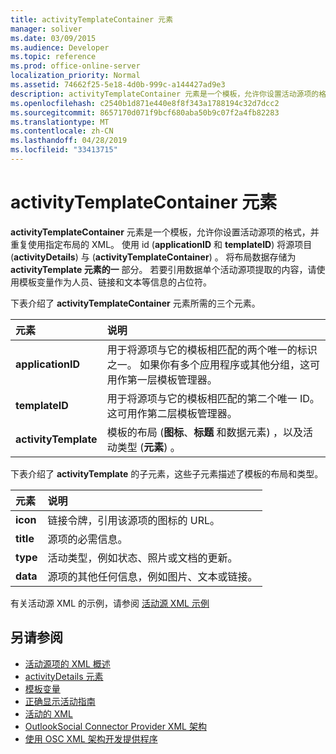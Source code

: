 ```yaml
---
title: activityTemplateContainer 元素
manager: soliver
ms.date: 03/09/2015
ms.audience: Developer
ms.topic: reference
ms.prod: office-online-server
localization_priority: Normal
ms.assetid: 74662f25-5e18-4d0b-999c-a144427ad9e3
description: activityTemplateContainer 元素是一个模板，允许你设置活动源项的格式，并重复使用指定布局的 XML。
ms.openlocfilehash: c2540b1d871e440e8f8f343a1788194c32d7dcc2
ms.sourcegitcommit: 8657170d071f9bcf680aba50b9c07f2a4fb82283
ms.translationtype: MT
ms.contentlocale: zh-CN
ms.lasthandoff: 04/28/2019
ms.locfileid: "33413715"
---
```

# <a name="activitytemplatecontainer-element"></a>activityTemplateContainer 元素

**activityTemplateContainer** 元素是一个模板，允许你设置活动源项的格式，并重复使用指定布局的 XML。 使用 id (**applicationID** 和 **templateID**) 将源项目 (**activityDetails**) 与 (**activityTemplateContainer**) 。 将布局数据存储为 **activityTemplate 元素的一** 部分。 若要引用数据单个活动源项提取的内容，请使用模板变量作为人员、链接和文本等信息的占位符。 
  
下表介绍了 **activityTemplateContainer** 元素所需的三个元素。 
  
|**元素**|**说明**|
|:-----|:-----|
|**applicationID** <br/> |用于将源项与它的模板相匹配的两个唯一的标识之一。 如果你有多个应用程序或其他分组，这可用作第一层模板管理器。  <br/> |
|**templateID** <br/> |用于将源项与它的模板相匹配的第二个唯一 ID。 这可用作第二层模板管理器。  <br/> |
|**activityTemplate** <br/> |模板的布局 (**图标**、**标题** 和数据元素) ，以及活动类型 (**元素**) 。  <br/> |
   
下表介绍了 **activityTemplate** 的子元素，这些子元素描述了模板的布局和类型。
  
|**元素**|**说明**|
|:-----|:-----|
|**icon** <br/> |链接令牌，引用该源项的图标的 URL。  <br/> |
|**title** <br/> |源项的必需信息。  <br/> |
|**type** <br/> |活动类型，例如状态、照片或文档的更新。  <br/> |
|**data** <br/> |源项的其他任何信息，例如图片、文本或链接。  <br/> |
   
有关活动源 XML 的示例，请参阅 [活动源 XML 示例](activity-feed-xml-example.md)
  
## <a name="see-also"></a>另请参阅

- [活动源项的 XML 概述](overview-of-xml-for-an-activity-feed-item.md)  
- [activityDetails 元素](activitydetails-element.md)  
- [模板变量](template-variables.md)  
- [正确显示活动指南](guidelines-for-properly-displaying-activities.md)  
- [活动的 XML](xml-for-activities.md)  
- [OutlookSocial Connector Provider XML 架构](outlook-social-connector-provider-xml-schema.md)
- [使用 OSC XML 架构开发提供程序](developing-a-provider-with-the-osc-xml-schema.md)

